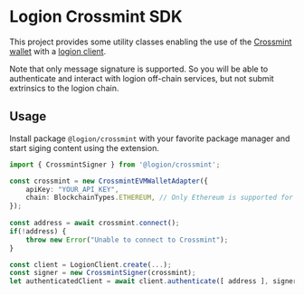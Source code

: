 # Logion Crossmint SDK

This project provides some utility classes enabling the use of the
[Crossmint wallet](https://github.com/Crossmint/embed)
with a [logion client](https://github.com/logion-network/logion-api/tree/main/packages/client#readme).

Note that only message signature is supported. So you will be able to authenticate and interact
with logion off-chain services, but not submit extrinsics to the logion chain.

## Usage

Install package `@logion/crossmint` with your favorite package manager and start siging content using the extension.

```typescript
import { CrossmintSigner } from '@logion/crossmint';

const crossmint = new CrossmintEVMWalletAdapter({
    apiKey: "YOUR_API_KEY",
    chain: BlockchainTypes.ETHEREUM, // Only Ethereum is supported for the moment
});
  
const address = await crossmint.connect();
if(!address) {
    throw new Error("Unable to connect to Crossmint");
}

const client = LogionClient.create(...);
const signer = new CrossmintSigner(crossmint);
let authenticatedClient = await client.authenticate([ address ], signer);
```
